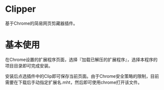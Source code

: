 # Clipper

基于Chrome的简易网页剪藏器插件。

# 基本使用

在Chrome设置的扩展程序页面，选择『加载已解压的扩展程序』，选择本程序的项目目录即可完成安装。

安装后点选插件中的Clip即可保存当前页面。由于Chrome安全策略的限制，目前需要在下载后手动指定扩展名.mht，然后即可使用chrome打开该文件。
